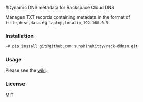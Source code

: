 #Dynamic DNS metadata for Rackspace Cloud DNS

Manages TXT records containing metadata in the format of `title,desc,data`.  eg `laptop,localip,192.168.0.5`

### Installation

```bash
~# pip install git@github.com:sunshinekitty/rack-ddnsm.git
```

### Usage

Please see the [wiki](https://github.com/sunshinekitty/rack-ddnsm/wiki).

### License

MIT
